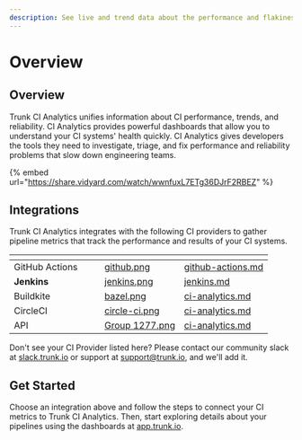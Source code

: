 ```yaml
---
description: See live and trend data about the performance and flakiness of your CI system
---
```


# Overview

## Overview

Trunk CI Analytics unifies information about CI performance, trends, and reliability. CI Analytics provides powerful dashboards that allow you to understand your CI systems' health quickly. CI Analytics gives developers the tools they need to investigate, triage, and fix performance and reliability problems that slow down engineering teams.

{% embed url="https://share.vidyard.com/watch/wwnfuxL7ETg36DJrF2RBEZ" %}

## Integrations

Trunk CI Analytics integrates with the following CI providers to gather pipeline metrics that track the performance and results of your CI systems.

<table data-column-title-hidden data-view="cards"><thead><tr><th></th><th data-hidden></th><th data-hidden></th><th data-hidden data-card-cover data-type="files"></th><th data-hidden data-card-target data-type="content-ref"></th></tr></thead><tbody><tr><td>GitHub Actions</td><td></td><td></td><td><a href="../.gitbook/assets/github.png">github.png</a></td><td><a href="setup/github-actions.md">github-actions.md</a></td></tr><tr><td><strong>Jenkins</strong></td><td></td><td></td><td><a href="../.gitbook/assets/jenkins.png">jenkins.png</a></td><td><a href="setup/jenkins.md">jenkins.md</a></td></tr><tr><td>Buildkite</td><td></td><td></td><td><a href="../.gitbook/assets/bazel.png">bazel.png</a></td><td><a href="../references/apis/ci-analytics.md">ci-analytics.md</a></td></tr><tr><td>CircleCI</td><td></td><td></td><td><a href="../.gitbook/assets/circle-ci.png">circle-ci.png</a></td><td><a href="../references/apis/ci-analytics.md">ci-analytics.md</a></td></tr><tr><td>API</td><td></td><td></td><td><a href="../.gitbook/assets/Group 1277.png">Group 1277.png</a></td><td><a href="../references/apis/ci-analytics.md">ci-analytics.md</a></td></tr></tbody></table>

Don't see your CI Provider listed here? Please contact our community slack at [slack.trunk.io](https://slack.trunk.io) or support at [support@trunk.io](mailto:support@trunk.io), and we'll add it.

## Get Started

Choose an integration above and follow the steps to connect your CI metrics to Trunk CI Analytics. Then, start exploring details about your pipelines using the dashboards at [app.trunk.io](https://app.trunk.io/signup?intent=ci%20analytics).
